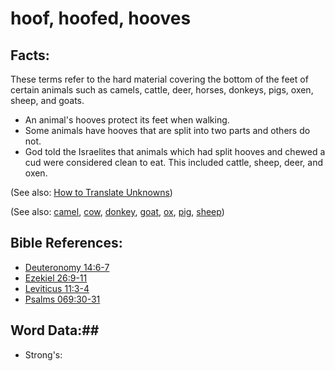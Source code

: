 # hoof, hoofed, hooves #

## Facts: ##

These terms refer to the hard material covering the bottom of the feet of certain animals such as camels, cattle, deer, horses, donkeys, pigs, oxen, sheep, and goats.

* An animal's hooves protect its feet when walking.
* Some animals have hooves that are split into two parts and others do not.
* God told the Israelites that animals which had split hooves and chewed a cud were considered clean to eat. This included cattle, sheep, deer, and oxen.
  

(See also: [How to Translate Unknowns](rc://en/ta/man/translate/translate-unknown))

(See also: [camel](../other/camel.md), [cow](../other/cow.md), [donkey](../other/donkey.md), [goat](../other/goat.md), [ox](../other/ox.md), [pig](../other/pig.md), [sheep](../other/sheep.md))

## Bible References: ##

* [Deuteronomy 14:6-7](rc://en/tn/help/deu/14/06)
* [Ezekiel 26:9-11](rc://en/tn/help/ezk/26/09)
* [Leviticus 11:3-4](rc://en/tn/help/lev/11/03)
* [Psalms 069:30-31](rc://en/tn/help/psa/069/030)

## Word Data:##

* Strong's: 

